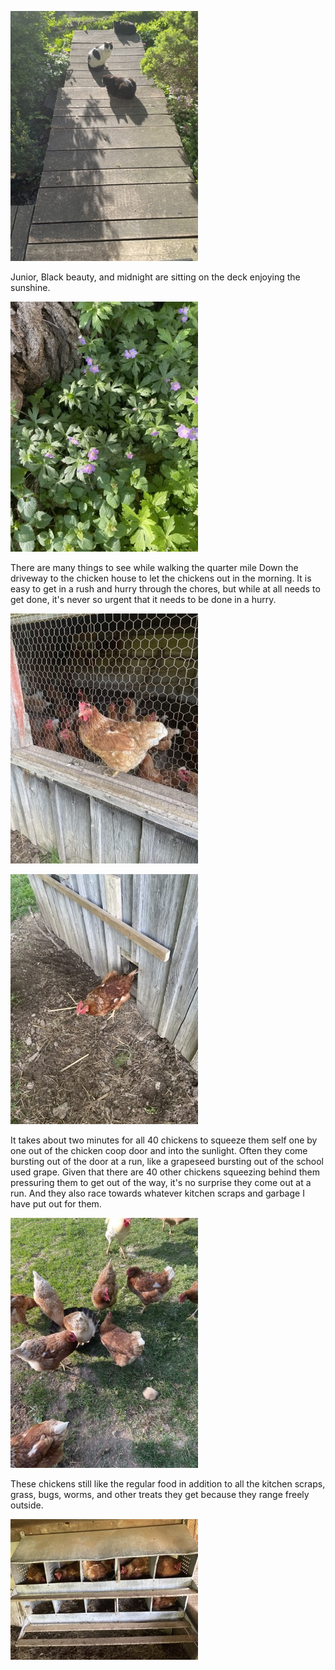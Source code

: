 

 

![It is time to get up and greet the day.  Fellow creatures have also gotten up, and three of the four farm cats, including both black ones and the short haired black and white one, have already started their full schedule of lounging on the front deck in the sunshine. The temperature is hovering around 70°F, the dew has burnt off, birds are tweeting, and it is a gorgeous day to be up and about.](14_May_2021_07_46_37.jpg)



Junior, Black beauty, and midnight are sitting on the deck enjoying the sunshine. 



 

![I could hurry sure my morning chores, but then I would miss looking at the latest blooming flowers. Like this thumbs sized purple flower blooming at the foot of a Burroak tree.](14_May_2021_07_50_53.jpg)



There are many things to see while walking the quarter mile Down the driveway to the chicken house to let the chickens out in the morning. It is easy to get in a rush and hurry through the chores, but while at all needs to get done, it's never so urgent that it needs to be done in a hurry. 



 

![One brown hen hearing through chicken wire. She is perched on a windowsill, and probably is there because she's successfully fought off the other 40 chickens so that she could have this crimes thought all to herself. More than 20 chickens crowd behind her in the shadowy chicken coop.](14_May_2021_07_56_41.jpg)



 

![A brown chicken walking out of the small rectangular hole that is the chicken coop door. The whole is about 14 inches high and 10 inches wide. The whole is surrounded by unpainted, heavily weathered Gray planks of wood that look understandable extremely rough. The weathering has given them a silvery gray appearance](14_May_2021_07_59_04.jpg)



It takes about two minutes for all 40 chickens to squeeze them self one by one out of the chicken coop door and into the sunlight.  Often they come bursting out of the door at a run, like a grapeseed bursting out of the school used grape.  Given that there are 40 other chickens squeezing behind them pressuring them to get out of the way, it's no surprise they come out at a run. And they also race towards whatever kitchen scraps and garbage I have put out for them. 



 

![Although chickens love the grass and bugs and garbage, they also swarm the standard corn, oats, and feed mix I put out in the pans.  The feed is very nutritionally dense, which chickens that run around and are as active as this crew need in order to keep up their energy and lay their daily egg.](14_May_2021_08_04_56.jpg)



These chickens still like the regular food in addition to all the kitchen scraps, grass, bugs, worms, and other treats they get because they range freely outside. 



 

![A picture of 10 wall Montague nesting boxes. The nesting boxes are square 10 boxes that are a little over a square foot in volume, line with straw, and begin up for a single chicken to sit and lay her daily egg.  In this picture six out of 10 of the nesting boxes have a grumpy looking brown hen in them.](14_May_2021_08_10_16.jpg)

